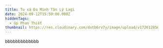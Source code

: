 ```yaml
---
title: Tu xá Đa Minh Tân Lý Lagi
date: 2024-09-12T15:59:00.000Z
hiddenTags:
  - Gp Phan Thiết
thumbnail: https://res.cloudinary.com/dxtb6rv7y/image/upload/v1726128500/Lagi_agdunk.jpg
---
```

bbbbbbbbbbbbb
